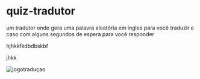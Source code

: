 # quiz-tradutor
um tradutor onde gera uma palavra aleatória em ingles para você traduzir e caso com alguns segundos de espera para você responder

<td> hjhkkfkdbdbskbf</td>

jhkk

![jogotraduçao](https://github.com/Saraiva97/quiz-tradutor/assets/93497276/de60e8a9-e59e-46e8-b8b5-8ab7533b9ae8)
